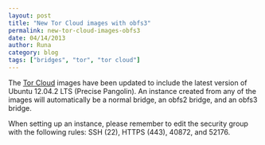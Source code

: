 ```yaml
---
layout: post
title: "New Tor Cloud images with obfs3"
permalink: new-tor-cloud-images-obfs3
date: 04/14/2013
author: Runa
category: blog
tags: ["bridges", "tor", "tor cloud"]
---
```


The [Tor Cloud](https://cloud.torproject.org/) images have been updated to include the latest version of Ubuntu 12.04.2 LTS (Precise Pangolin). An instance created from any of the images will automatically be a normal bridge, an obfs2 bridge, and an obfs3 bridge.

When setting up an instance, please remember to edit the security group with the following rules: SSH (22), HTTPS (443), 40872, and 52176.

